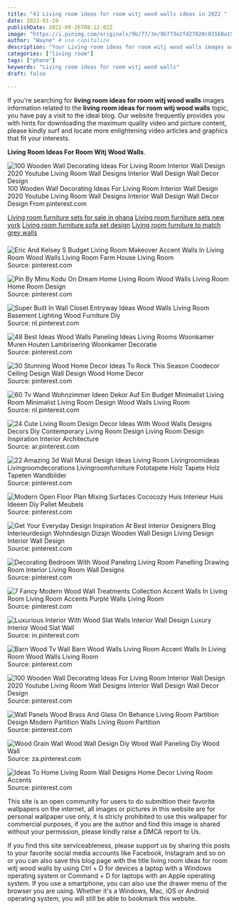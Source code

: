 ```yaml
---
title: "41 Living room ideas for room witj wood walls ideas in 2022 "
date: 2022-01-19
publishDate: 2022-09-26T08:12:02Z
image: "https://i.pinimg.com/originals/9b/77/3e/9b773e2fd27820c03160a19a35318dba.jpg"
author: "Wayne" # use capitalize
description: "Your Living room ideas for room witj wood walls images are available. Living room ideas for room witj wood walls are a topic that is being searched for and liked by netizens today. You can Download the Living room ideas for room witj wood walls files here. Find and Download all free vectors."
categories: ["living room"]
tags: ["phone"]
keywords: "Living room ideas for room witj wood walls"
draft: false

---
```


If you're searching for **living room ideas for room witj wood walls** images information related to the **living room ideas for room witj wood walls** topic, you have pay a visit to the ideal  blog.  Our website frequently  provides you with  hints  for downloading  the maximum  quality video and picture  content, please kindly surf and locate more enlightening video articles and graphics  that fit your interests.

**Living Room Ideas For Room Witj Wood Walls**. 

![100 Wooden Wall Decorating Ideas For Living Room Interior Wall Design 2020 Youtube Living Room Wall Designs Interior Wall Design Wall Decor Design](https://i.ytimg.com/vi/aFnfhL0mcI0/maxresdefault.jpg "100 Wooden Wall Decorating Ideas For Living Room Interior Wall Design 2020 Youtube Living Room Wall Designs Interior Wall Design Wall Decor Design")
100 Wooden Wall Decorating Ideas For Living Room Interior Wall Design 2020 Youtube Living Room Wall Designs Interior Wall Design Wall Decor Design From pinterest.com

[Living room furniture sets for sale in ghana](/living-room-furniture-sets-for-sale-in-ghana/)
[Living room furniture sets new york](/living-room-furniture-sets-new-york/)
[Living room furniture sofa set design](/living-room-furniture-sofa-set-design/)
[Living room furniture to match grey walls](/living-room-furniture-to-match-grey-walls/)



### 

 


![Eric And Kelsey S Budget Living Room Makeover Accent Walls In Living Room Wood Walls Living Room Farm House Living Room](https://i.pinimg.com/originals/36/be/9f/36be9f5bbb770584bb623d03091a90bc.jpg "Eric And Kelsey S Budget Living Room Makeover Accent Walls In Living Room Wood Walls Living Room Farm House Living Room")
Source: pinterest.com

 

![Pin By Minu Kodu On Dream Home Living Room Wood Walls Living Room Home Room Design](https://i.pinimg.com/originals/76/5e/9c/765e9c3b5898d73a235c3115773e7985.jpg "Pin By Minu Kodu On Dream Home Living Room Wood Walls Living Room Home Room Design")
Source: pinterest.com

 

![Super Built In Wall Closet Entryway Ideas Wood Walls Living Room Basement Lighting Wood Furniture Diy](https://i.pinimg.com/474x/76/97/9d/76979d1af8422e21b25d80765c84c945.jpg "Super Built In Wall Closet Entryway Ideas Wood Walls Living Room Basement Lighting Wood Furniture Diy")
Source: nl.pinterest.com

 

![48 Best Ideas Wood Walls Paneling Ideas Living Rooms Woonkamer Muren Houten Lambrisering Woonkamer Decoratie](https://i.pinimg.com/474x/d0/bb/33/d0bb33e43336f701a32beab97c22da85.jpg "48 Best Ideas Wood Walls Paneling Ideas Living Rooms Woonkamer Muren Houten Lambrisering Woonkamer Decoratie")
Source: pinterest.com

 

![30 Stunning Wood Home Decor Ideas To Rock This Season Coodecor Ceiling Design Wall Design Wood Home Decor](https://i.pinimg.com/originals/c6/be/73/c6be7312482e1cdd60904692ab68db34.jpg "30 Stunning Wood Home Decor Ideas To Rock This Season Coodecor Ceiling Design Wall Design Wood Home Decor")
Source: pinterest.com

 

![60 Tv Wand Wohnzimmer Ideen Dekor Auf Ein Budget Minimalist Living Room Minimalist Living Room Design Wood Walls Living Room](https://i.pinimg.com/originals/26/9b/2b/269b2b15b4e34c74110b6ae5a2d58dc7.jpg "60 Tv Wand Wohnzimmer Ideen Dekor Auf Ein Budget Minimalist Living Room Minimalist Living Room Design Wood Walls Living Room")
Source: nl.pinterest.com

 

![24 Cute Living Room Design Decor Ideas With Wood Walls Designs Decors Diy Contemporary Living Room Design Living Room Design Inspiration Interior Architecture](https://i.pinimg.com/originals/6a/51/91/6a51915c89587a3a4eb2a1554349d246.jpg "24 Cute Living Room Design Decor Ideas With Wood Walls Designs Decors Diy Contemporary Living Room Design Living Room Design Inspiration Interior Architecture")
Source: ar.pinterest.com

 

![22 Amazing 3d Wall Mural Design Ideas Living Room Livingroomideas Livingroomdecorations Livingroomfurniture Fototapete Holz Tapete Holz Tapeten Wandbilder](https://i.pinimg.com/originals/7f/53/48/7f534812dea25a59c06a4bff74d9b79b.jpg "22 Amazing 3d Wall Mural Design Ideas Living Room Livingroomideas Livingroomdecorations Livingroomfurniture Fototapete Holz Tapete Holz Tapeten Wandbilder")
Source: pinterest.com

 

![Modern Open Floor Plan Mixing Surfaces Cococozy Huis Interieur Huis Ideeen Diy Pallet Meubels](https://i.pinimg.com/originals/7b/00/64/7b0064f3573d476b8f80d212be8025db.jpg "Modern Open Floor Plan Mixing Surfaces Cococozy Huis Interieur Huis Ideeen Diy Pallet Meubels")
Source: pinterest.com

 

![Get Your Everyday Design Inspiration At Best Interior Designers Blog Interieurdesign Wohndesign Dizajn Wooden Wall Design Living Design Interior Wall Design](https://i.pinimg.com/originals/03/be/6d/03be6d14990b1c94352bc377befb45c8.jpg "Get Your Everyday Design Inspiration At Best Interior Designers Blog Interieurdesign Wohndesign Dizajn Wooden Wall Design Living Design Interior Wall Design")
Source: pinterest.com

 

![Decorating Bedroom With Wood Paneling Living Room Panelling Drawing Room Interior Living Room Wall Designs](https://i.pinimg.com/originals/46/9e/91/469e9148f4aa8fd3915b7e1e5ce67512.jpg "Decorating Bedroom With Wood Paneling Living Room Panelling Drawing Room Interior Living Room Wall Designs")
Source: pinterest.com

 

![7 Fancy Modern Wood Wall Treatments Collection Accent Walls In Living Room Living Room Accents Purple Walls Living Room](https://i.pinimg.com/736x/d1/5e/60/d15e60fd82ab0edd51844d61f3fabec9.jpg "7 Fancy Modern Wood Wall Treatments Collection Accent Walls In Living Room Living Room Accents Purple Walls Living Room")
Source: pinterest.com

 

![Luxurious Interior With Wood Slat Walls Interior Wall Design Luxury Interior Wood Slat Wall](https://i.pinimg.com/originals/b9/59/f9/b959f9889ea66e201341f39230dc3be6.jpg "Luxurious Interior With Wood Slat Walls Interior Wall Design Luxury Interior Wood Slat Wall")
Source: in.pinterest.com

 

![Barn Wood Tv Wall Barn Wood Walls Living Room Accent Walls In Living Room Wood Walls Living Room](https://i.pinimg.com/originals/a2/01/a5/a201a5f4c2b4b739c0f49cce181a41b6.jpg "Barn Wood Tv Wall Barn Wood Walls Living Room Accent Walls In Living Room Wood Walls Living Room")
Source: pinterest.com

 

![100 Wooden Wall Decorating Ideas For Living Room Interior Wall Design 2020 Youtube Living Room Wall Designs Interior Wall Design Wall Decor Design](https://i.ytimg.com/vi/aFnfhL0mcI0/maxresdefault.jpg "100 Wooden Wall Decorating Ideas For Living Room Interior Wall Design 2020 Youtube Living Room Wall Designs Interior Wall Design Wall Decor Design")
Source: pinterest.com

 

![Wall Panels Wood Brass And Glass On Behance Living Room Partition Design Modern Partition Walls Living Room Partition](https://i.pinimg.com/originals/aa/68/a8/aa68a8afd9c4a8afbf091ea03fb6013b.jpg "Wall Panels Wood Brass And Glass On Behance Living Room Partition Design Modern Partition Walls Living Room Partition")
Source: pinterest.com

 

![Wood Grain Wall Wood Wall Design Diy Wood Wall Paneling Diy Wood Wall](https://i.pinimg.com/originals/ed/3c/ba/ed3cbae322ca6d5d121c30d56f89a735.jpg "Wood Grain Wall Wood Wall Design Diy Wood Wall Paneling Diy Wood Wall")
Source: za.pinterest.com

 

![Ideas To Home Living Room Wall Designs Home Decor Living Room Accents](https://i.pinimg.com/originals/9b/77/3e/9b773e2fd27820c03160a19a35318dba.jpg "Ideas To Home Living Room Wall Designs Home Decor Living Room Accents")
Source: pinterest.com

 

This site is an open community for users to do submittion their favorite wallpapers on the internet, all images or pictures in this website are for personal wallpaper use only, it is stricly prohibited to use this wallpaper for commercial purposes, if you are the author and find this image is shared without your permission, please kindly raise a DMCA report to Us.

If you find this site serviceableness, please support us by sharing this posts to your favorite social media accounts like Facebook, Instagram and so on or you can also save this blog page with the title living room ideas for room witj wood walls by using Ctrl + D for devices a laptop with a Windows operating system or Command + D for laptops with an Apple operating system. If you use a smartphone, you can also use the drawer menu of the browser you are using. Whether it's a Windows, Mac, iOS or Android operating system, you will still be able to bookmark this website.

